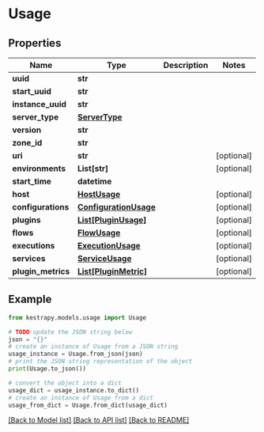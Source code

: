 # Usage


## Properties

Name | Type | Description | Notes
------------ | ------------- | ------------- | -------------
**uuid** | **str** |  | 
**start_uuid** | **str** |  | 
**instance_uuid** | **str** |  | 
**server_type** | [**ServerType**](ServerType.md) |  | 
**version** | **str** |  | 
**zone_id** | **str** |  | 
**uri** | **str** |  | [optional] 
**environments** | **List[str]** |  | [optional] 
**start_time** | **datetime** |  | 
**host** | [**HostUsage**](HostUsage.md) |  | [optional] 
**configurations** | [**ConfigurationUsage**](ConfigurationUsage.md) |  | [optional] 
**plugins** | [**List[PluginUsage]**](PluginUsage.md) |  | [optional] 
**flows** | [**FlowUsage**](FlowUsage.md) |  | [optional] 
**executions** | [**ExecutionUsage**](ExecutionUsage.md) |  | [optional] 
**services** | [**ServiceUsage**](ServiceUsage.md) |  | [optional] 
**plugin_metrics** | [**List[PluginMetric]**](PluginMetric.md) |  | [optional] 

## Example

```python
from kestrapy.models.usage import Usage

# TODO update the JSON string below
json = "{}"
# create an instance of Usage from a JSON string
usage_instance = Usage.from_json(json)
# print the JSON string representation of the object
print(Usage.to_json())

# convert the object into a dict
usage_dict = usage_instance.to_dict()
# create an instance of Usage from a dict
usage_from_dict = Usage.from_dict(usage_dict)
```
[[Back to Model list]](../README.md#documentation-for-models) [[Back to API list]](../README.md#documentation-for-api-endpoints) [[Back to README]](../README.md)


